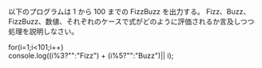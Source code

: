 以下のプログラムは 1 から 100 までの FizzBuzz を出力する。 Fizz、Buzz、FizzBuzz、数値、それぞれのケースで式がどのように評価されるか言及しつつ処理を説明しなさい。

for(i=1;i<101;i++)  
 console.log((i%3?"":"Fizz") + (i%5?"":"Buzz")|| i);
